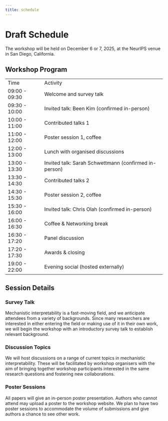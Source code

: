 ```yaml
---
title: schedule
---
```


# **Draft Schedule**

The workshop will be held on December 6 or 7, 2025, at the NeurIPS venue in San Diego, California.

## **Workshop Program**


| | |
|---|---|
| Time | Activity |
| 09:00 - 09:30 | Welcome and survey talk |
| 09:30 - 10:00 | Invited talk: Been Kim (confirmed in-person) |
| 10:00 - 11:00 | Contributed talks 1 |
| 11:00 - 12:00 | Poster session 1, coffee |
| 12:00 - 13:00 | Lunch with organised discussions |
| 13:00 - 13:30 | Invited talk: Sarah Schwettmann (confirmed in-person) |
| 13:30 - 14:30 | Contributed talks 2 |
| 14:30 - 15:30 | Poster session 2, coffee |
| 15:30 - 16:00 | Invited talk: Chris Olah (confirmed in-person) |
| 16:00 - 16:30 | Coffee & Networking break |
| 16:30 - 17:20 | Panel discussion |
| 17:20 - 17:30 | Awards & closing |
| 19:00 - 22:00 | Evening social (hosted externally) |

## **Session Details**

### **Survey Talk**

Mechanistic interpretability is a fast-moving field, and we anticipate attendees from a variety of backgrounds. Since many researchers are interested in either entering the field or making use of it in their own work, we will begin the workshop with an introductory survey talk to establish relevant background.

### **Discussion Topics**

We will host discussions on a range of current topics in mechanistic interpretability. These will be facilitated by workshop organisers with the aim of bringing together workshop participants interested in the same research questions and fostering new collaborations.

### **Poster Sessions**

All papers will give an in-person poster presentation. Authors who cannot attend may upload a poster to the workshop website. We plan to have two poster sessions to accommodate the volume of submissions and give authors a chance to see other work.

